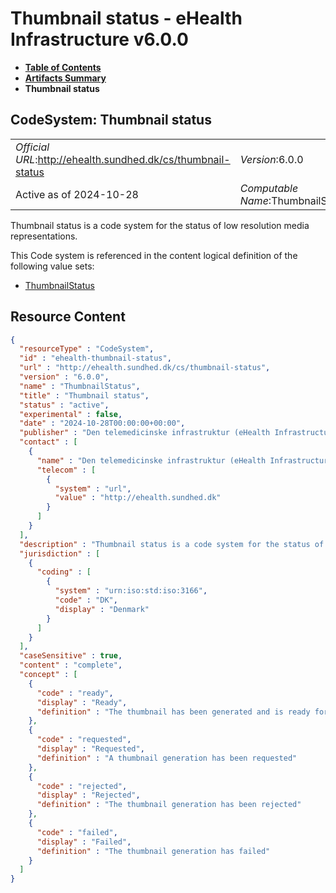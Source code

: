 # Thumbnail status - eHealth Infrastructure v6.0.0

* [**Table of Contents**](toc.md)
* [**Artifacts Summary**](artifacts.md)
* **Thumbnail status**

## CodeSystem: Thumbnail status 

| | |
| :--- | :--- |
| *Official URL*:http://ehealth.sundhed.dk/cs/thumbnail-status | *Version*:6.0.0 |
| Active as of 2024-10-28 | *Computable Name*:ThumbnailStatus |

 
Thumbnail status is a code system for the status of low resolution media representations. 

 This Code system is referenced in the content logical definition of the following value sets: 

* [ThumbnailStatus](ValueSet-ehealth-thumbnail-status.md)



## Resource Content

```json
{
  "resourceType" : "CodeSystem",
  "id" : "ehealth-thumbnail-status",
  "url" : "http://ehealth.sundhed.dk/cs/thumbnail-status",
  "version" : "6.0.0",
  "name" : "ThumbnailStatus",
  "title" : "Thumbnail status",
  "status" : "active",
  "experimental" : false,
  "date" : "2024-10-28T00:00:00+00:00",
  "publisher" : "Den telemedicinske infrastruktur (eHealth Infrastructure)",
  "contact" : [
    {
      "name" : "Den telemedicinske infrastruktur (eHealth Infrastructure)",
      "telecom" : [
        {
          "system" : "url",
          "value" : "http://ehealth.sundhed.dk"
        }
      ]
    }
  ],
  "description" : "Thumbnail status is a code system for the status of low resolution media representations.",
  "jurisdiction" : [
    {
      "coding" : [
        {
          "system" : "urn:iso:std:iso:3166",
          "code" : "DK",
          "display" : "Denmark"
        }
      ]
    }
  ],
  "caseSensitive" : true,
  "content" : "complete",
  "concept" : [
    {
      "code" : "ready",
      "display" : "Ready",
      "definition" : "The thumbnail has been generated and is ready for use"
    },
    {
      "code" : "requested",
      "display" : "Requested",
      "definition" : "A thumbnail generation has been requested"
    },
    {
      "code" : "rejected",
      "display" : "Rejected",
      "definition" : "The thumbnail generation has been rejected"
    },
    {
      "code" : "failed",
      "display" : "Failed",
      "definition" : "The thumbnail generation has failed"
    }
  ]
}

```
